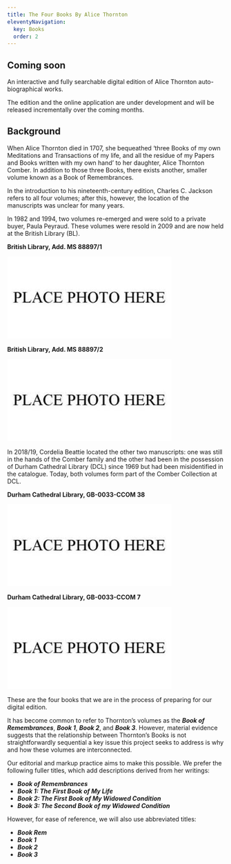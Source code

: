 ```yaml
---
title: The Four Books By Alice Thornton
eleventyNavigation:
  key: Books
  order: 2
---
```


## Coming soon

An interactive and fully searchable digital edition
of Alice Thornton auto-biographical works.

The edition and the online application are under development and will be released incrementally over the coming months.

## Background

When Alice Thornton died in 1707, she bequeathed ‘three Books of my own Meditations and Transactions of my life, and all the residue of my Papers and Books written with my own hand’ to her daughter, Alice Thornton Comber. In addition to those three Books, there exists another, smaller volume known as a Book of Remembrances.

In the introduction to his nineteenth-century edition, Charles C. Jackson refers to all four volumes; after this, however, the location of the manuscripts was unclear for many years.

In 1982 and 1994, two volumes re-emerged and were sold to a private buyer, Paula Peyraud. These volumes were resold in 2009 and are now held at the British Library (BL).

**British Library, Add. MS 88897/1**

![imgage](/assets/img/placeholder.jpg)


**British Library, Add. MS 88897/2**

![image](/assets/img/placeholder.jpg)

In 2018/19, Cordelia Beattie located the other two manuscripts: one was still in the hands of the Comber family and the other had been in the possession of Durham Cathedral Library (DCL) since 1969 but had been misidentified in the catalogue. Today, both volumes form part of the Comber Collection at DCL.

**Durham Cathedral Library, GB-0033-CCOM 38**

![image](/assets/img/placeholder.jpg)

**Durham Cathedral Library, GB-0033-CCOM 7**

![image](/assets/img/placeholder.jpg)


These are the four books that we are in the process of preparing for our digital edition.

It has become common to refer to Thornton’s volumes as the ***Book of Remembrances***, ***Book 1***, ***Book 2***, and ***Book 3***. However, material evidence suggests that the relationship between Thornton’s Books is not straightforwardly sequential a key issue this project seeks to address is why and how these volumes are interconnected.

Our editorial and markup practice aims to make this possible. We prefer the following fuller titles, which add descriptions derived from her writings:
- ***Book of Remembrances***
- ***Book 1: The First Book of My Life***
- ***Book 2: The First Book of My Widowed Condition***
- ***Book 3: The Second Book of my Widowed Condition***

However, for ease of reference, we will also use abbreviated titles:
- ***Book Rem***
- ***Book 1***
- ***Book 2***
- ***Book 3***
